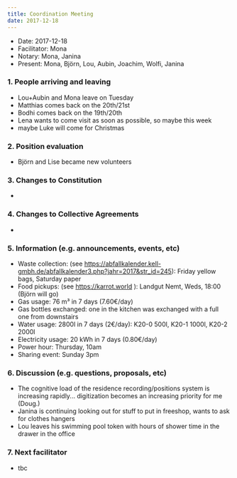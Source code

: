 ```yaml
---
title: Coordination Meeting
date: 2017-12-18
---
```


- Date: 2017-12-18
- Facilitator: Mona
- Notary: Mona, Janina
- Present: Mona, Björn, Lou, Aubin, Joachim, Wolfi, Janina

### 1. People arriving and leaving
- Lou+Aubin and Mona leave on Tuesday
- Matthias comes back on the 20th/21st
- Bodhi comes back on the 19th/20th
- Lena wants to come visit as soon as possible, so maybe this week
- maybe Luke will come for Christmas

### 2. Position evaluation
- Björn and Lise became new volunteers

### 3. Changes to Constitution
-

### 4. Changes to Collective Agreements
-

### 5. Information (e.g. announcements, events, etc)
- Waste collection: (see https://abfallkalender.kell-gmbh.de/abfallkalender3.php?jahr=2017&str_id=245): Friday yellow bags, Saturday paper
- Food pickups: (see https://karrot.world ): Landgut Nemt, Weds, 18:00 (Björn will go)
- Gas usage: 76 m³ in 7 days (7.60€/day)
- Gas bottles exchanged: one in the kitchen was exchanged with a full one from downstairs
- Water usage: 2800l in 7 days (2€/day): K20-0 500l, K20-1 1000l, K20-2 2000l
- Electricity usage: 20 kWh in 7 days (0.80€/day)
- Power hour: Thursday, 10am
- Sharing event: Sunday 3pm


### 6. Discussion (e.g. questions, proposals, etc)
- The cognitive load of the residence recording/positions system is increasing rapidly... digitization becomes an increasing priority for me (Doug.)
- Janina is continuing looking out for stuff to put in freeshop, wants to ask for clothes hangers 
- Lou leaves his swimming pool token with hours of shower time in the drawer in the office 

### 7. Next facilitator
- tbc